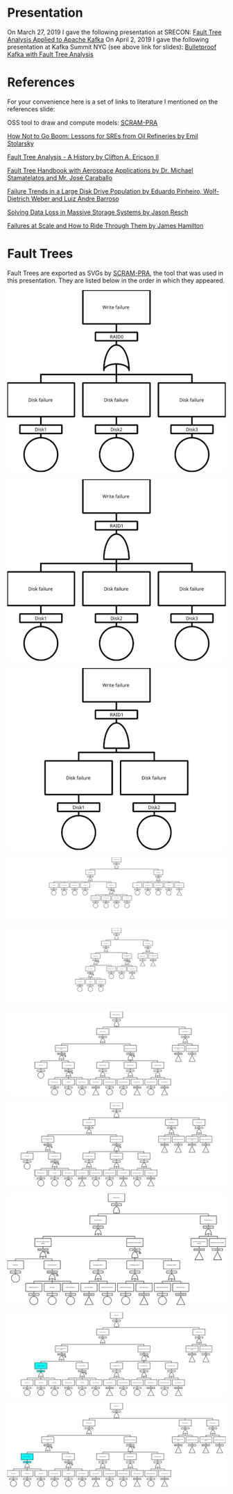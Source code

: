 # Presentation

On March 27, 2019 I gave the following presentation at SRECON: 
[Fault Tree Analysis Applied to Apache Kafka](https://www.usenix.org/conference/srecon19americas/presentation/falko)
On April 2, 2019 I gave the following presentation at Kafka Summit NYC (see above link for slides): [Bulletproof Kafka with Fault Tree Analysis](https://kafka-summit.org/sessions/bulletproof-kafka-fault-tree-analysis/)

# References

For your convenience here is a set of links to literature I mentioned 
on the references slide: 

OSS tool to draw and compute models: [SCRAM-PRA](github.com/rakhimov/scram)

[How Not to Go Boom: Lessons for SREs from Oil Refineries by Emil Stolarsky](https://www.usenix.org/conference/srecon18americas/presentation/stolarsky)

[Fault Tree Analysis - A History by Clifton A. Ericson II](https://web.archive.org/web/20110723124816/http://www.fault-tree.net/papers/ericson-fta-history.pdf)

[Fault Tree Handbook with Aerospace Applications by Dr. Michael Stamatelatos and Mr. José Caraballo](https://elibrary.gsfc.nasa.gov/_assets/doclibBidder/tech_docs/25.%20NASA_Fault_Tree_Handbook_with_Aerospace_Applications%20-%20Copy.pdf)

[Failure Trends in a Large Disk Drive Population by Eduardo Pinheiro, Wolf-Dietrich Weber and Luiz Andre Barroso](https://static.googleusercontent.com/media/research.google.com/en//archive/disk_failures.pdf)

[Solving Data Loss in Massive Storage Systems by Jason Resch](https://www.snia.org/sites/default/orig/sdc_archives/2010_presentations/tuesday/JasonResch_%20Solving-Data-Loss.pdf)

[Failures at Scale and How to Ride Through Them by James Hamilton](https://mvdirona.com/jrh/TalksAndPapers/JamesHamilton_reInvent20121128.pdf)


# Fault Trees

Fault Trees are exported as SVGs by [SCRAM-PRA](https://github.com/rakhimov/scram), the tool that 
was used in this presentation. They are listed below in the order 
in which they appeared. 

![Raid0](/raid0.svg)

![Raid1](/raid1.svg)

![Raid1, Two Disks](/raid1-2disk.svg)

![Two Brokers One Zookeeper](/2brokers1zk.svg)

![Two Brokers One Zookeeper Refactored](/2brokers1zk-refactored.svg)

![Two Brokers Three Zookeepers](/2brokers3zk.svg)

![Three Brokers Three Zookeepers](/3brokers3zk.svg)

![Durability: Two Brokers Three Zookeepers](/durability2brokers3zk.svg)

![Durability: Two Brokers Three Zookeepers Raid0](/durability2brokers3zkRAID0.svg)

![Durability: Three Brokers Three Zookeepers Raid0](/durability3brokers3zkRAID0.svg)
